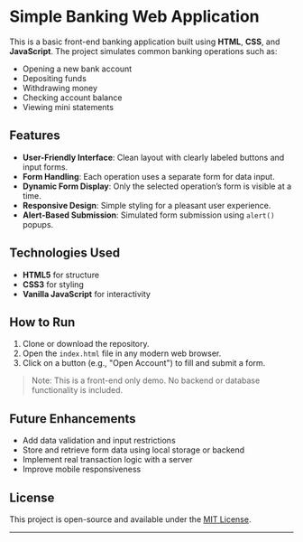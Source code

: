 # Simple Banking Web Application

This is a basic front-end banking application built using **HTML**, **CSS**, and **JavaScript**. The project simulates common banking operations such as:

- Opening a new bank account
- Depositing funds
- Withdrawing money
- Checking account balance
- Viewing mini statements

## Features

- **User-Friendly Interface**: Clean layout with clearly labeled buttons and input forms.
- **Form Handling**: Each operation uses a separate form for data input.
- **Dynamic Form Display**: Only the selected operation’s form is visible at a time.
- **Responsive Design**: Simple styling for a pleasant user experience.
- **Alert-Based Submission**: Simulated form submission using `alert()` popups.

## Technologies Used

- **HTML5** for structure
- **CSS3** for styling
- **Vanilla JavaScript** for interactivity

## How to Run

1. Clone or download the repository.
2. Open the `index.html` file in any modern web browser.
3. Click on a button (e.g., "Open Account") to fill and submit a form.

> Note: This is a front-end only demo. No backend or database functionality is included.

## Future Enhancements

- Add data validation and input restrictions
- Store and retrieve form data using local storage or backend
- Implement real transaction logic with a server
- Improve mobile responsiveness

## License

This project is open-source and available under the [MIT License](LICENSE).

---



